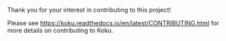 Thank you for your interest in contributing to this project!

Please see https://koku.readthedocs.io/en/latest/CONTRIBUTING.html for more details on contributing to Koku.
